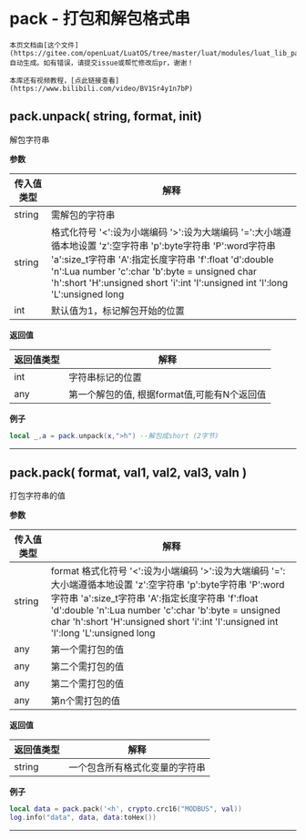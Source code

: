 # pack - 打包和解包格式串

```{note}
本页文档由[这个文件](https://gitee.com/openLuat/LuatOS/tree/master/luat/modules/luat_lib_pack.c)自动生成。如有错误，请提交issue或帮忙修改后pr，谢谢！
```

```{tip}
本库还有视频教程，[点此链接查看](https://www.bilibili.com/video/BV1Sr4y1n7bP)
```

## pack.unpack( string, format, init)

解包字符串

**参数**

|传入值类型|解释|
|-|-|
|string|需解包的字符串|
|string|格式化符号 '<':设为小端编码 '>':设为大端编码 '=':大小端遵循本地设置 'z':空字符串 'p':byte字符串 'P':word字符串 'a':size_t字符串 'A':指定长度字符串 'f':float 'd':double 'n':Lua number 'c':char 'b':byte = unsigned char 'h':short 'H':unsigned short 'i':int 'I':unsigned int 'l':long 'L':unsigned long|
|int|默认值为1，标记解包开始的位置|

**返回值**

|返回值类型|解释|
|-|-|
|int|字符串标记的位置|
|any|第一个解包的值, 根据format值,可能有N个返回值|

**例子**

```lua
local _,a = pack.unpack(x,">h") --解包成short (2字节)

```

---

## pack.pack( format, val1, val2, val3, valn )

打包字符串的值

**参数**

|传入值类型|解释|
|-|-|
|string|format 格式化符号 '<':设为小端编码 '>':设为大端编码 '=':大小端遵循本地设置 'z':空字符串 'p':byte字符串 'P':word字符串 'a':size_t字符串 'A':指定长度字符串 'f':float 'd':double 'n':Lua number 'c':char 'b':byte = unsigned char 'h':short 'H':unsigned short 'i':int 'I':unsigned int 'l':long 'L':unsigned long|
|any|第一个需打包的值|
|any|第二个需打包的值|
|any|第二个需打包的值|
|any|第n个需打包的值|

**返回值**

|返回值类型|解释|
|-|-|
|string|一个包含所有格式化变量的字符串|

**例子**

```lua
local data = pack.pack('<h', crypto.crc16("MODBUS", val))
log.info("data", data, data:toHex())

```

---

